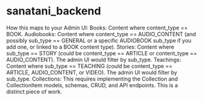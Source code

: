 # sanatani_backend


How this maps to your Admin UI:
Books: Content where content_type == BOOK.
Audiobooks: Content where content_type == AUDIO_CONTENT (and possibly sub_type == GENERAL or a specific AUDIOBOOK sub_type if you add one, or linked to a BOOK content type).
Stories: Content where sub_type == STORY (could be content_type == ARTICLE or content_type == AUDIO_CONTENT). The admin UI would filter by sub_type.
Teachings: Content where sub_type == TEACHING (could be content_type == ARTICLE, AUDIO_CONTENT, or VIDEO). The admin UI would filter by sub_type.
Collections: This requires implementing the Collection and CollectionItem models, schemas, CRUD, and API endpoints. This is a distinct piece of work.
